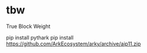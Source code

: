 # tbw
True Block Weight


pip install pythark
pip install https://github.com/ArkEcosystem/arky/archive/aip11.zip
